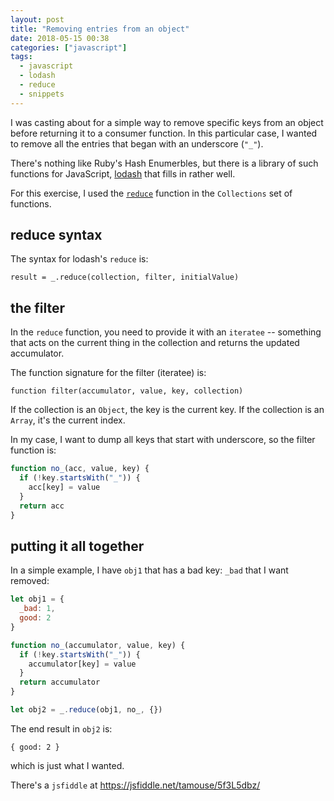 ```yaml
---
layout: post
title: "Removing entries from an object"
date: 2018-05-15 00:38
categories: ["javascript"]
tags:
  - javascript
  - lodash
  - reduce
  - snippets
---
```


I was casting about for a simple way to remove specific keys from an
object before returning it to a consumer function. In this particular
case, I wanted to remove all the entries that began with an underscore
(`"_"`).

There's nothing like Ruby's Hash Enumerbles, but there is a library of
such functions for JavaScript, [lodash](https://lodash.com) that fills
in rather well.

For this exercise, I used the
[`reduce`](https://lodash.com/docs/4.17.10#reduce) function in the
`Collections` set of functions.

## reduce syntax

The syntax for lodash's `reduce` is:

    result = _.reduce(collection, filter, initialValue)

## the filter

In the `reduce` function, you need to provide it with an `iteratee` --
something that acts on the current thing in the collection and returns
the updated accumulator.

The function signature for the filter (iteratee) is:

    function filter(accumulator, value, key, collection)

If the collection is an `Object`, the key is the current key. If the
collection is an `Array`, it's the current index.

In my case, I want to dump all keys that start with underscore, so the
filter function is:

```javascript
function no_(acc, value, key) {
  if (!key.startsWith("_")) {
    acc[key] = value
  }
  return acc
}
```

## putting it all together

In a simple example, I have `obj1` that has a bad key: `_bad` that I
want removed:

```javascript
let obj1 = {
  _bad: 1,
  good: 2
}

function no_(accumulator, value, key) {
  if (!key.startsWith("_")) {
    accumulator[key] = value
  }
  return accumulator
}

let obj2 = _.reduce(obj1, no_, {})
```

The end result in `obj2` is:

    { good: 2 }

which is just what I wanted.

There's a `jsfiddle` at <https://jsfiddle.net/tamouse/5f3L5dbz/>
